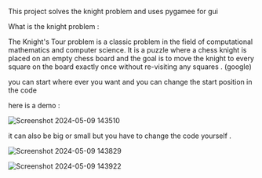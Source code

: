 This project solves the knight problem and uses pygamee for gui

What is the knight problem :

The Knight's Tour problem is a classic problem in the field of computational mathematics and computer science. It is a puzzle where a chess knight is placed on an empty chess board and the goal is to move the knight to every square on the board exactly once without re-visiting any squares . (google)

you can start where ever you want and you can change the start position in the code



here is a demo :

![Screenshot 2024-05-09 143510](https://github.com/AlirezaSaadatmand/Knight-Problem/assets/157215281/a2fbdb56-9b3e-4952-93f9-cad0db1fc3a6)


it can also be big or small but you have to change the code yourself . 


![Screenshot 2024-05-09 143829](https://github.com/AlirezaSaadatmand/Knight-Problem/assets/157215281/5f219614-d233-4164-bc4d-0d5fe2a45331)


![Screenshot 2024-05-09 143922](https://github.com/AlirezaSaadatmand/Knight-Problem/assets/157215281/1232767a-da9c-4029-b7a4-b9f2f4546f7e)
